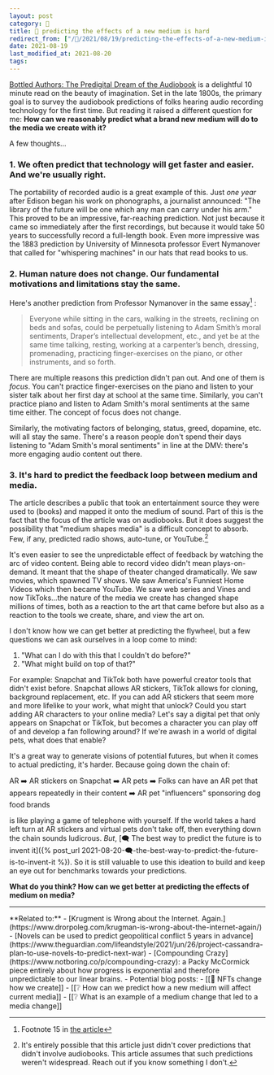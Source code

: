 ```yaml
---
layout: post
category: 🌳
title: 🌳 predicting the effects of a new medium is hard
redirect_from: ["/🌱/2021/08/19/predicting-the-effects-of-a-new-medium-is-hard.html"]
date: 2021-08-19
last_modified_at: 2021-08-20
tags:
---
```


[Bottled Authors: The Predigital Dream of the Audiobook](https://www.cabinetmagazine.org/kiosk/rubery_matthew_16_march_2021.php) is a delightful 10 minute read on the beauty of imagination. Set in the late 1800s, the primary goal is to survey the audiobook predictions of folks hearing audio recording technology for the first time. But reading it raised a different question for me: **How can we reasonably predict what a brand new medium will do to the media we create with it?**

A few thoughts...

### 1. We often predict that technology will get faster and easier. And we're usually right.

The portability of recorded audio is a great example of this. Just _one year_ after Edison began his work on phonographs, a journalist announced: "The library of the future will be one which any man can carry under his arm." This proved to be an impressive, far-reaching prediction. Not just because it came so immediately after the first recordings, but because it would take 50 years to successfully record a full-length book. Even more impressive was the 1883 prediction by University of Minnesota professor Evert Nymanover that called for "whispering machines" in our hats that read books to us.

### 2. Human nature does not change. Our fundamental motivations and limitations stay the same.

Here's another prediction from Professor Nymanover in the same essay[^2] : 

> Everyone while sitting in the cars, walking in the streets, reclining on beds and sofas, could be perpetually listening to Adam Smith’s moral sentiments, Draper’s intellectual development, etc., and yet be at the same time talking, resting, working at a carpenter’s bench, dressing, promenading, practicing finger-exercises on the piano, or other instruments, and so forth.

[^2]: Footnote 15 in [the article](https://www.cabinetmagazine.org/kiosk/rubery_matthew_16_march_2021.php)

There are multiple reasons this prediction didn't pan out. And one of them is _focus_. You can't practice finger-exercises on the piano and listen to your sister talk about her first day at school at the same time. Similarly, you can't practice piano and listen to Adam Smith's moral sentiments at the same time either. The concept of focus does not change.

Similarly, the motivating factors of belonging, status, greed, dopamine, etc. will all stay the same. There's a reason people don't spend their days listening to "Adam Smith's moral sentiments" in line at the DMV: there's more engaging audio content out there.

### 3. It's hard to predict the feedback loop between medium and media.

The article describes a public that took an entertainment source they were used to (books) and mapped it onto the medium of sound. Part of this is the fact that the focus of the article was on audiobooks. But it does suggest the possibility that "medium shapes media" is a difficult concept to absorb. Few, if any, predicted radio shows, auto-tune, or YouTube.[^1] 

[^1]: It's entirely possible that this article just didn't cover predictions that didn't involve audiobooks. This article assumes that such predictions weren't widespread. Reach out if you know something I don't.

It's even easier to see the unpredictable effect of feedback by watching the arc of video content. Being able to record video didn't mean plays-on-demand. It meant that the shape of theater changed dramatically. We saw movies, which spawned TV shows. We saw America's Funniest Home Videos which then became YouTube. We saw web series and Vines and now TikToks...the nature of the media we create has changed shape millions of times, both as a reaction to the art that came before but also as a reaction to the tools we create, share, and view the art on.

I don't know how we can get better at predicting the flywheel, but a few questions we can ask ourselves in a loop come to mind:
1. "What can I do with this that I couldn't do before?"
2. "What might build on top of that?"

For example: Snapchat and TikTok both have powerful creator tools that didn't exist before. Snapchat allows AR stickers, TikTok allows for cloning, background replacement, etc. If you can add AR stickers that seem more and more lifelike to your work, what might that unlock? Could you start adding AR characters to your online media? Let's say a digital pet that only appears on Snapchat or TikTok, but becomes a character you can play off of and develop a fan following around? If we're awash in a world of digital pets, what does that enable?

It's a great way to generate visions of potential futures, but when it comes to actual predicting, it's harder. Because going down the chain of:

AR ➡️ AR stickers on Snapchat ➡️ AR pets ➡️ Folks can have an AR pet that appears repeatedly in their content ➡️ AR pet "influencers" sponsoring dog food brands

is like playing a game of telephone with yourself. If the world takes a hard left turn at AR stickers and virtual pets don't take off, then everything down the chain sounds ludicrous. _But_, [🗨️ The best way to predict the future is to invent it]({% post_url 2021-08-20-🗨️-the-best-way-to-predict-the-future-is-to-invent-it %}). So it is still valuable to use this ideation to build and keep an eye out for benchmarks towards your predictions.

**What do you think? How can we get better at predicting the effects of medium on media?**
<hr/>
**Related to:** 
- [Krugment is Wrong about the Internet. Again.](https://www.drorpoleg.com/krugman-is-wrong-about-the-internet-again/)
- [Novels can be used to predict geopolitical conflict 5 years in advance](https://www.theguardian.com/lifeandstyle/2021/jun/26/project-cassandra-plan-to-use-novels-to-predict-next-war)
- [Compounding Crazy](https://www.notboring.co/p/compounding-crazy): a Packy McCormick piece entirely about how progress is exponential and therefore unpredictable to our linear brains.
- Potential blog posts:
	- [[🌱 NFTs change how we create]]
	- [[❔ How can we predict how a new medium will affect current media]]
	- [[❔ What is an example of a medium change that led to a media change]]


